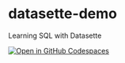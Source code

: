 # datasette-demo
Learning SQL with Datasette

[![Open in GitHub Codespaces](https://github.com/codespaces/badge.svg)](https://codespaces.new/thedataincubator/datasette-demo?quickstart=1)
